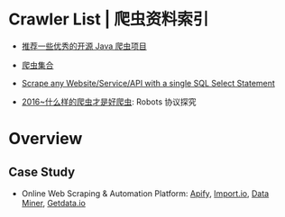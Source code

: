 # Crawler List | 爬虫资料索引

- [推荐一些优秀的开源 Java 爬虫项目](https://zhuanlan.zhihu.com/p/24844250)

- [爬虫集合](https://github.com/facert/awesome-spider)

- [Scrape any Website/Service/API with a single SQL Select Statement](https://hackernoon.com/scrape-any-website-service-api-with-a-single-sql-select-statement-8d60be1e9a49#.qk9dmtpdv)

- [2016~什么样的爬虫才是好爬虫](https://parg.co/EBM): Robots 协议探究

# Overview

## Case Study

- Online Web Scraping & Automation Platform: [Apify](https://www.apify.com/), [Import.io](https://www.import.io/), [Data Miner](https://data-miner.io/), [Getdata.io](https://getdata.io/docs/semantic-query-language/api)
